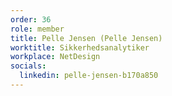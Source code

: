 ```yaml
---
order: 36
role: member
title: Pelle Jensen (Pelle Jensen)
worktitle: Sikkerhedsanalytiker
workplace: NetDesign
socials:
  linkedin: pelle-jensen-b170a850
---
```

